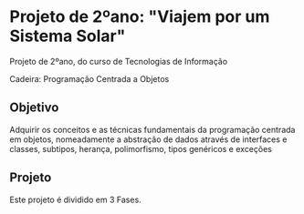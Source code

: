# Projeto de 2ºano: "Viajem por um Sistema Solar"
Projeto de 2ºano, do curso de Tecnologias de Informação

Cadeira: Programação Centrada a Objetos

## Objetivo
Adquirir os conceitos e as técnicas fundamentais da programação centrada em objetos, nomeadamente a abstração de dados através de interfaces e classes, subtipos, herança, polimorfismo, tipos genéricos e exceções <br>

## Projeto
Este projeto é dividido em 3 Fases.
